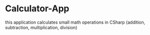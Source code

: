 # Calculator-App
 this application calculates small math operations in CSharp (addition, subtraction, multiplication, division)
